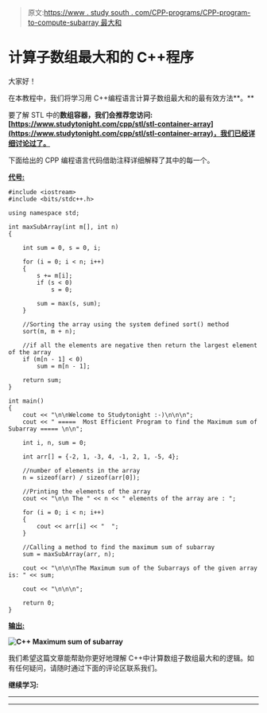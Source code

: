 > 原文:[https://www . study south . com/CPP-programs/CPP-program-to-compute-subarray 最大和](https://www.studytonight.com/cpp-programs/cpp-program-to-compute-maximum-sum-of-the-subarray)

# 计算子数组最大和的 C++程序

大家好！

在本教程中，我们将学习用 C++编程语言计算子数组最大和的最有效方法**。**

要了解 STL 中的**数组容器，我们会推荐您访问:[https://www.studytonight.com/cpp/stl/stl-container-array](https://www.studytonight.com/cpp/stl/stl-container-array)，我们已经详细讨论过了。**

下面给出的 CPP 编程语言代码借助注释详细解释了其中的每一个。

<u>**代号:**</u>

```
#include <iostream>
#include <bits/stdc++.h>

using namespace std;

int maxSubArray(int m[], int n)
{

    int sum = 0, s = 0, i;

    for (i = 0; i < n; i++)
    {
        s += m[i];
        if (s < 0)
            s = 0;

        sum = max(s, sum);
    }

    //Sorting the array using the system defined sort() method
    sort(m, m + n);

    //if all the elements are negative then return the largest element of the array
    if (m[n - 1] < 0)
        sum = m[n - 1];

    return sum;
}

int main()
{
    cout << "\n\nWelcome to Studytonight :-)\n\n\n";
    cout << " =====  Most Efficient Program to find the Maximum sum of Subarray ===== \n\n";

    int i, n, sum = 0;

    int arr[] = {-2, 1, -3, 4, -1, 2, 1, -5, 4};

    //number of elements in the array
    n = sizeof(arr) / sizeof(arr[0]);

    //Printing the elements of the array
    cout << "\n\n The " << n << " elements of the array are : ";

    for (i = 0; i < n; i++)
    {
        cout << arr[i] << "  ";
    }

    //Calling a method to find the maximum sum of subarray
    sum = maxSubArray(arr, n);

    cout << "\n\n\nThe Maximum sum of the Subarrays of the given array is: " << sum;

    cout << "\n\n\n";

    return 0;
} 
```

<u>**输出:**</u>

**![C++ Maximum sum of subarray](../Images/84716e94c11a61fffe3cd2854f884b97.png)**

我们希望这篇文章能帮助你更好地理解 C++中计算数组子数组最大和的逻辑。如有任何疑问，请随时通过下面的评论区联系我们。

**继续学习:**

* * *

* * *